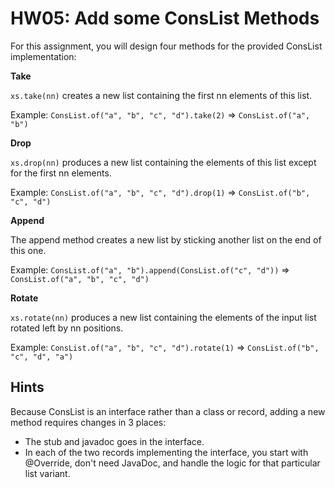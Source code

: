 

# HW05: Add some ConsList Methods

For this assignment, you will design four methods for the provided
ConsList implementation:


**Take**

```xs.take(nn)``` creates a new list containing the first nn elements of this list.

Example: ```ConsList.of("a", "b", "c", "d").take(2)``` => ```ConsList.of("a", "b")```


**Drop**

```xs.drop(nn)``` produces a new list containing the elements of this
list except for the first nn elements.

Example: ```ConsList.of("a", "b", "c", "d").drop(1)``` => ```ConsList.of("b", "c", "d")```


**Append**

The append method creates a new list by sticking another list on the end of this one.

Example: 
```ConsList.of("a", "b").append(ConsList.of("c", "d"))``` => 
```ConsList.of("a", "b", "c", "d")```


**Rotate**

```xs.rotate(nn)``` produces a new list containing the elements of the
input list rotated left by nn positions.

Example: ```ConsList.of("a", "b", "c", "d").rotate(1)``` =>
```ConsList.of("b", "c", "d", "a")```


## Hints

Because ConsList is an interface rather than a class or record, adding
a new method requires changes in 3 places:

 - The stub and javadoc goes in the interface.
 - In each of the two records implementing the interface, you start with
   @Override, don't need JavaDoc, and handle the logic for that particular
   list variant.



